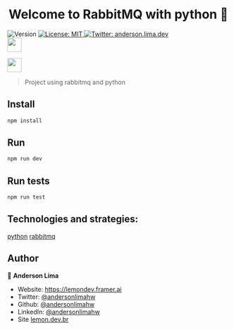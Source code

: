 <h1 align="center">Welcome to RabbitMQ with python 👋</h1>
<p>
  <img alt="Version" src="https://img.shields.io/badge/version-1.0.0-blue.svg?cacheSeconds=2592000" />

  <a href="#" target="_blank">
    <img alt="License: MIT" src="https://img.shields.io/badge/License-MIT-yellow.svg" />
  </a>

  <a href="https://twitter.com/anderson.lima.dev" target="_blank">
    <img alt="Twitter: anderson.lima.dev" src="https://img.shields.io/twitter/follow/andersonlimahw.svg?style=social" />
  </a>

  <br />
  <img
   height="32"
   width="32"
   src="https://cdn.jsdelivr.net/npm/simple-icons@v9/icons/python.svg"
 />
 
 <img
   height="32"
   width="32"
   src="https://cdn.jsdelivr.net/npm/simple-icons@v9/icons/rabbitmq.svg"
 />

 
 


> Project using rabbitmq and python


## Install

```sh
npm install
```


## Run

```sh
npm run dev

```

## Run tests

```sh
npm run test
```

## Technologies and strategies:
[python]([https://vitejs.dev/](https://docs.python.org/3/))
[rabbitmq](https://www.rabbitmq.com/documentation.html)


## Author

👤 **Anderson Lima**

- Website: https://lemondev.framer.ai
- Twitter: [@andersonlimahw](https://twitter.com/andersonlimahw)
- Github: [@andersonlimahw](https://github.com/andersonlimahw)
- LinkedIn: [@andersonlimahw](https://linkedin.com/in/andersonlimahw)
- Site [lemon.dev.br](https://lemon.dev.br/)
